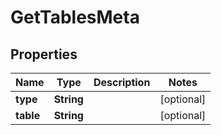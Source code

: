 
# GetTablesMeta

## Properties
Name | Type | Description | Notes
------------ | ------------- | ------------- | -------------
**type** | **String** |  |  [optional]
**table** | **String** |  |  [optional]




